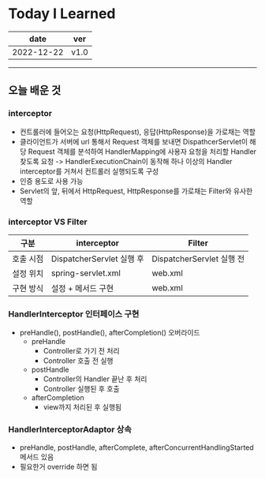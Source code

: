 # Today I Learned

|date|ver|
|----|----|
|2022-12-22| v1.0|

---
## 오늘 배운 것

### interceptor
* 컨트롤러에 들어오는 요청(HttpRequest), 응답(HttpResponse)을 가로채는 역할
* 클라이언트가 서버에 url 통해서 Request 객체를 보내면 DispathcerServlet이 해당 Request 객체를 분석하여 HandlerMapping에 사용자 요청을 처리할 Handler 찾도록 요청 -> HandlerExecutionChain이 동작해 하나 이상의 Handler interceptor를 거쳐서 컨트롤러 실행되도록 구성
* 인증 용도로 사용 가능
* Servlet의 앞, 뒤에서 HttpRequest, HttpResponse를 가로채는 Filter와 유사한 역할

### interceptor VS Filter
|구분|interceptor|Filter|
|---|----|---|
| 호출 시점 | DispatcherServlet 실행 후 | DispatcherServlet 실행 전 |
| 설정 위치 | spring-servlet.xml | web.xml |
| 구현 방식 | 설정 + 메서드 구현 | web.xml |

### HandlerInterceptor 인터페이스 구현
* preHandle(), postHandle(), afterCompletion() 오버라이드
    * preHandle
        * Controller로 가기 전 처리
        * Controller 호출 전 실행
    * postHandle
        * Controller의 Handler 끝난 후 처리
        * Controller 실행된 후 호출
    * afterCompletion
        * view까지 처리된 후 실행됨

### HandlerInterceptorAdaptor 상속
* preHandle, postHandle, afterComplete, afterConcurrentHandlingStarted 메서드 있음
* 필요한거 override 하면 됨